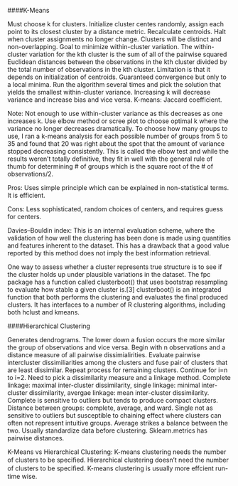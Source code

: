 ####K-Means

Must choose k for clusters. Initialize cluster centes randomly, assign each point to its closest cluster by a distance metric. Recalculate centroids. Halt when cluster assignments no longer change. Clusters will be distinct and non-overlapping. 
Goal to minimize within-cluster variation. The within-cluster variation for the kth cluster is the sum of all of the pairwise squared Euclidean distances between the observations in the kth cluster divided by the total number of observations in the kth cluster. Limitation is that it depends on initialization of centroids. Guaranteed convergence but only to a local minima. Run the algorithm several times and pick the solution that yields the smallest within-cluster variance. Increasing k will decrease variance and increase bias and vice versa. K-means: Jaccard coefficient.

Note: Not enough to use within-cluster variance as this decreases as one increases k. Use elbow method or scree plot to choose optimal k where the variance no longer decreases dramatically. To choose how many groups to use, I ran a k-means analysis for each possible number of groups from 5 to 35 and found that 20 was right about the spot that the amount of variance stopped decreasing consistently. This is called the elbow test and while the results weren’t totally definitive, they fit in well with the general rule of thumb for determining # of groups which is the square root of the # of observations/2.

Pros: Uses simple principle which can be explained in non-statistical terms. It is efficient.

Cons: Less sophisticated, random choices of centers, and requires guess for centers.
 
Davies–Bouldin index: This is an internal evaluation scheme, where the validation of how well the clustering has been done is made using quantities and features inherent to the dataset. This has a drawback that a good value reported by this method does not imply the best information retrieval. 


One way to assess whether a cluster represents true structure is to see if the cluster holds up under plausible variations
in the dataset. The fpc package has a function called clusterboot() that uses bootstrap resampling to evaluate how stable a given cluster is.[3] clusterboot() is an integrated function that both performs the clustering and evaluates the final produced clusters. It has interfaces to a number of R clustering algorithms, including both hclust and kmeans.

####Hierarchical Clustering

Generates dendrograms. The lower down a fusion occurs the more similar the group of observations and vice versa. Begin with n observations and a distance measure of all pairwise dissimialirities. Evaluate pairwise intercluster dissimiliarities among the clusters and fuse pair of clusters that are least dissimilar. Repeat process for remaining clusters. Continue for i=n to i=2. 
Need to pick a dissimilarity measure and a linkage method. Complete linkage: maximal inter-cluster dissimilarity, single linkage: minimal inter-cluster dissimilarity, avergae linkage: mean inter-cluster dissimilarity. Complete is sensitive to outliers but tends to produce compact clusters. Distance between groups: complete, average, and ward. Single not as sensitive to outliers but susceptible to chaining effect where clusters can often not represent intuitive groups. Average strikes a balance between the two. Usually standardize data before clustering. Sklearn.metrics has pairwise distances.

K-Means vs Hierarchical Clustering: K-means clustering needs the number of clusters to be speciﬁed. Hierarchical clustering doesn’t need the number of clusters to be speciﬁed. K-means clustering is usually more effcient run-time wise.
